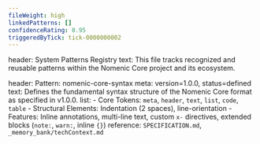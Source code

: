 ```yaml
---
fileWeight: high
linkedPatterns: []
confidenceRating: 0.95
triggeredByTick: tick-0000000002
---
```


header: System Patterns Registry
  text: This file tracks recognized and reusable patterns within the Nomenic Core project and its ecosystem.

header: Pattern: nomenic-core-syntax
  meta: version=1.0.0, status=defined
  text: Defines the fundamental syntax structure of the Nomenic Core format as specified in v1.0.0.
  list:
    - Core Tokens: `meta`, `header`, `text`, `list`, `code`, `table`
    - Structural Elements: Indentation (2 spaces), line-orientation
    - Features: Inline annotations, multi-line text, custom `x-` directives, extended blocks (`note:`, `warn:`, inline `{}`)
  reference: `SPECIFICATION.md`, `_memory_bank/techContext.md` 